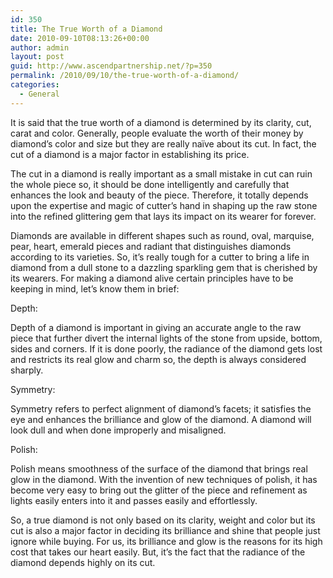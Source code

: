 ```yaml
---
id: 350
title: The True Worth of a Diamond
date: 2010-09-10T08:13:26+00:00
author: admin
layout: post
guid: http://www.ascendpartnership.net/?p=350
permalink: /2010/09/10/the-true-worth-of-a-diamond/
categories:
  - General
---
```

It is said that the true worth of a diamond is determined by its clarity, cut, carat and color. Generally, people evaluate the worth of their money by diamond’s color and size but they are really naïve about its cut. In fact, the cut of a diamond is a major factor in establishing its price.

The cut in a diamond is really important as a small mistake in cut can ruin the whole piece so, it should be done intelligently and carefully that enhances the look and beauty of the piece. Therefore, it totally depends upon the expertise and magic of cutter’s hand in shaping up the raw stone into the refined glittering gem that lays its impact on its wearer for forever. 

Diamonds are available in different shapes such as round, oval, marquise, pear, heart, emerald pieces and radiant that distinguishes diamonds according to its varieties. So, it’s really tough for a cutter to bring a life in diamond from a dull stone to a dazzling sparkling gem that is cherished by its wearers. For making a diamond alive certain principles have to be keeping in mind, let’s know them in brief:

Depth:
  
Depth of a diamond is important in giving an accurate angle to the raw piece that further divert the internal lights of the stone from upside, bottom, sides and corners. If it is done poorly, the radiance of the diamond gets lost and restricts its real glow and charm so, the depth is always considered sharply.

Symmetry:
  
Symmetry refers to perfect alignment of diamond’s facets; it satisfies the eye and enhances the brilliance and glow of the diamond. A diamond will look dull and when done improperly and misaligned.

Polish:
  
Polish means smoothness of the surface of the diamond that brings real glow in the diamond. With the invention of new techniques of polish, it has become very easy to bring out the glitter of the piece and refinement as lights easily enters into it and passes easily and effortlessly. 

So, a true diamond is not only based on its clarity, weight and color but its cut is also a major factor in deciding its brilliance and shine that people just ignore while buying. For us, its brilliance and glow is the reasons for its high cost that takes our heart easily. But, it’s the fact that the radiance of the diamond depends highly on its cut.